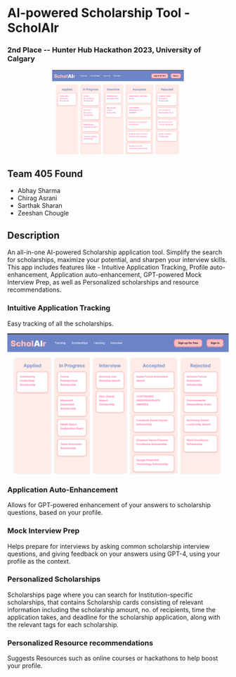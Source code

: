 # ****AI-powered Scholarship Tool**** - ScholAIr
### 2nd Place -- Hunter Hub Hackathon 2023, University of Calgary

<p align="center">
  <img width="300" src="screenshots/tracking.png">
</p>

## Team 405 Found
- Abhay Sharma
- Chirag Asrani
- Sarthak Sharan
- Zeeshan Chougle

## Description
An all-in-one AI-powered Scholarship application tool. Simplify the search for scholarships, maximize your potential, and sharpen your interview skills. This app includes features like - Intuitive Application Tracking, Profile auto-enhancement, Application auto-enhancement, GPT-powered Mock Interview Prep, as well as Personalized scholarships and resource recommendations.

### Intuitive Application Tracking
Easy tracking of all the scholarships.
<p align="center">
  <img width="600" src="screenshots/tracking.png">
</p>

### Application Auto-Enhancement
Allows for GPT-powered enhancement of your answers to scholarship questions, based on your profile. 

### Mock Interview Prep
Helps prepare for interviews by asking common scholarship interview questions, and giving feedback on your answers using GPT-4, using your profile as the context.

### Personalized Scholarships
Scholarships page where you can search for Institution-specific scholarships, that contains Scholarship cards consisting of relevant information including the scholarship amount, no. of recipients, time the application takes, and deadline for the scholarship application, along with the relevant tags for each scholarship.

### Personalized Resource recommendations
Suggests Resources such as online courses or hackathons to help boost your profile.
